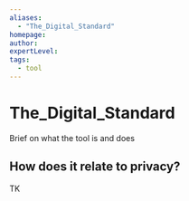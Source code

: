 ```yaml
---
aliases:
  - "The_Digital_Standard"
homepage: 
author: 
expertLevel: 
tags:
  - tool
---
```

# The_Digital_Standard

Brief on what the tool is and does 

## How does it relate to privacy?

TK 

